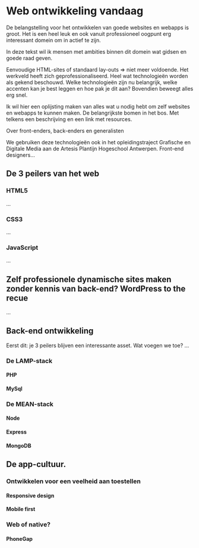 # Web ontwikkeling vandaag

De belangstelling voor het ontwikkelen van goede websites en webapps is groot. Het is een heel leuk en ook vanuit professioneel oogpunt erg interessant domein om in actief te zijn.

In deze tekst wil ik mensen met ambities binnen dit domein wat gidsen en goede raad geven.

Eenvoudige HTML-sites of standaard lay-outs => niet meer voldoende. Het werkveld heeft zich geprofessionaliseerd. Heel wat technologieën worden als gekend beschouwd. Welke technologieën zijn nu belangrijk, welke accenten kan je best leggen en hoe pak je dit aan? Bovendien beweegt alles erg snel.

Ik wil hier een oplijsting maken van alles wat u nodig hebt om zelf websites en webapps te kunnen maken. De belangrijkste bomen in het bos. Met telkens een beschrijving en een link met resources. 

Over front-enders, back-enders en generalisten

We gebruiken deze technologieën ook in het opleidingstraject Grafische en Digitale Media aan de Artesis Plantijn Hogeschool Antwerpen.
Front-end designers...

## De 3 peilers van het web

### HTML5

...

### CSS3

...

### JavaScript

...

## Zelf professionele dynamische sites maken zonder kennis van back-end? WordPress to the recue

...

## Back-end ontwikkeling

Eerst dit: je 3 peilers blijven een interessante asset. Wat voegen we toe? ...

### De LAMP-stack

#### PHP

#### MySql

### De MEAN-stack

#### Node

#### Express

#### MongoDB

## De app-cultuur. 

### Ontwikkelen voor een veelheid aan toestellen

#### Responsive design

#### Mobile first

### Web of native?

#### PhoneGap

